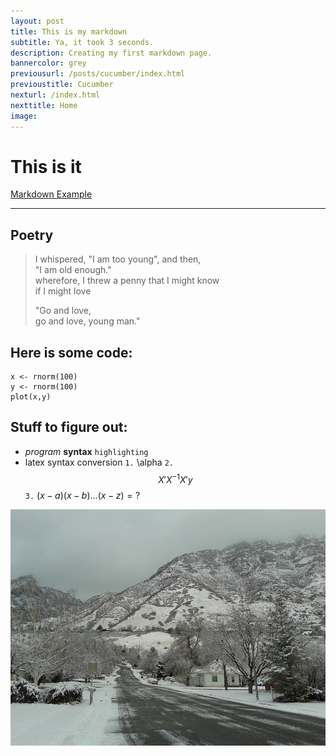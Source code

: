 ```yaml
---
layout: post
title: This is my markdown
subtitle: Ya, it took 3 seconds.
description: Creating my first markdown page.
bannercolor: grey
previousurl: /posts/cucumber/index.html
previoustitle: Cucumber
nexturl: /index.html
nexttitle: Home
image:
---
```



# This is it
[Markdown Example](http://www.unexpected-vortices.com/sw/rippledoc/quick-markdown-example.html)

***


## Poetry

> I whispered, "I am too young", and then,  
> "I am old enough."  
> wherefore, I threw a penny that I might know  
> if I might love  
> 
> "Go and love,  
> go and love, young man."


## Here is some code: 

    x <- rnorm(100)
    y <- rnorm(100)
    plot(x,y)


## Stuff to figure out:

  - *program* **syntax** `highlighting`
  - latex syntax conversion
      `1.` \alpha
      `2.` $$X'X^{-1}X'y$$
      `3.` $(x-a)(x-b)... (x-z) = ?$

![example image](/img/briar.jpg)

